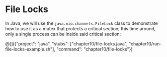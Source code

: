 # File Locks

In Java, we will use the `java.nio.channels.FileLock` class to demonstrate
how to use it as a mutex that protects a critical section; this time around,
only a single process can be inside said critical section:

@[]({"project": "java", "stubs": ["chapter10/file-locks.java", "chapter10/run-file-locks-example.sh"], "command": "chapter10/file-locks"})
